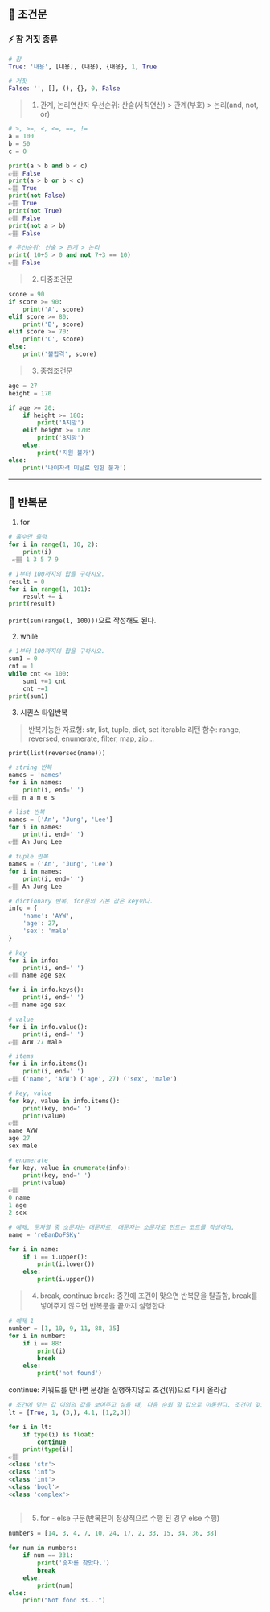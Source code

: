 ## 📍 조건문

### ⚡️ 참 거짓 종류
```python
# 참 
True: '내용', [내용], (내용), {내용}, 1, True

# 거짓
False: '', [], (), {}, 0, False
```
> 1. 관계, 논리연산자
> 우선순위: 산술(사칙연산) > 관계(부호) > 논리(and, not, or)

```python
# >, >=, <, <=, ==, !=
a = 100
b = 50
c = 0

print(a > b and b < c)
👉🏽 False
print(a > b or b < c)
👉🏽 True
print(not False)
👉🏽 True
print(not True)
👉🏽 False
print(not a > b)
👉🏽 False

# 우선순위: 산술 > 관계 > 논리
print( 10+5 > 0 and not 7+3 == 10)
👉🏽 False
```

> 2. 다중조건문
```python
score = 90
if score >= 90:
    print('A', score)
elif score >= 80:
    print('B', score)
elif score >= 70:
    print('C', score) 
else:
    print('불합격', score)

```

> 3. 중첩조건문
```python
age = 27
height = 170

if age >= 20:
    if height >= 180:
        print('A지망')
    elif height >= 170:
        print('B지망')
    else:
        print('지원 불가')
else:
    print('나이자격 미달로 인한 불가')
```

---
## 📍 반복문

1. for
```python
# 홀수만 출력
for i in range(1, 10, 2):
    print(i)
 👉🏽 1 3 5 7 9

# 1부터 100까지의 합을 구하시오.
result = 0
for i in range(1, 101):
    result += i
print(result)
```
`print(sum(range(1, 100)))`으로 작성해도 된다.

2. while
```python
# 1부터 100까지의 합을 구하시오.
sum1 = 0
cnt = 1
while cnt <= 100:
    sum1 +=1 cnt
    cnt +=1
print(sum1)
```


3. 시퀀스 타입반복

> 반복가능한 자료형: str, list, tuple, dict, set
> iterable 리턴 함수: range, reversed, enumerate, filter, map, zip...

`print(list(reversed(name)))`

```python
# string 반복
names = 'names'
for i in names:
    print(i, end=' ')
👉🏽 n a m e s

# list 반복
names = ['An', 'Jung', 'Lee']
for i in names:
    print(i, end=' ')
👉🏽 An Jung Lee

# tuple 반복
names = ('An', 'Jung', 'Lee')
for i in names:
    print(i, end=' ')
👉🏽 An Jung Lee

# dictionary 반복, for문의 기본 값은 key이다. 
info = {
    'name': 'AYW',
    'age': 27,
    'sex': 'male'
}

# key
for i in info:
    print(i, end=' ')
👉🏽 name age sex

for i in info.keys():
    print(i, end=' ')
👉🏽 name age sex

# value
for i in info.value():
    print(i, end=' ')
👉🏽 AYW 27 male

# items
for i in info.items():
    print(i, end=' ')
👉🏽 ('name', 'AYW') ('age', 27) ('sex', 'male') 

# key, value
for key, value in info.items():
    print(key, end=' ')
    print(value)
👉🏽
name AYW
age 27
sex male

# enumerate
for key, value in enumerate(info):
    print(key, end=' ')
    print(value)
👉🏽
0 name
1 age
2 sex
```

```python
# 예제, 문자열 중 소문자는 대문자로, 대문자는 소문자로 만드는 코드를 작성하라.
name = 'reBanDoFSKy'

for i in name:
    if i == i.upper():
        print(i.lower())
    else:
        print(i.upper())
```

>4. break, continue
break: 중간에 조건이 맞으면 반복문을 탈출함, break를 넣어주지 않으면 반복문을 끝까지 실행한다.

```python
# 예제 1
number = [1, 10, 9, 11, 88, 35]
for i in number:
    if i == 88:
        print(i)
        break
    else:
        print('not found')
```

continue: 키워드를 만나면 문장을 실행하지않고 조건(위)으로 다시 올라감

```python
# 조건에 맞는 값 이외의 값을 보여주고 싶을 때, 다음 순회 할 값으로 이동한다. 조건이 맞으면 하위부분으로 내려가지 않음
lt = [True, 1, (3,), 4.1, [1,2,3]]

for i in lt:
    if type(i) is float:
        continue
    print(type(i))
👉🏽
<class 'str'>
<class 'int'>
<class 'int'>
<class 'bool'>
<class 'complex'>
        
```

>5. for - else 구문(반복문이 정상적으로 수행 된 경우 else 수행)
```python
numbers = [14, 3, 4, 7, 10, 24, 17, 2, 33, 15, 34, 36, 38]

for num in numbers:
    if num == 331:
        print('숫자를 찾앗다.')
        break
    else:
        print(num)
else:
    print("Not fond 33...")
```

